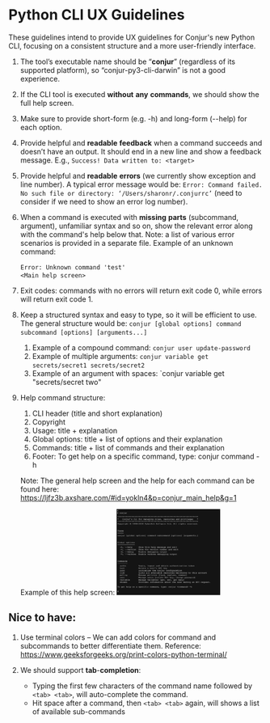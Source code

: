 # Python CLI UX Guidelines

These guidelines intend to provide UX guidelines for Conjur's new Python CLI, focusing on a consistent structure and a more user-friendly interface.

1. The tool’s executable name should be “**conjur**” (regardless of its supported platform), so “conjur-py3-cli-darwin” is not a good experience.

2. If the CLI tool is executed **without** **any** **commands**, we should show the full help screen.

3. Make sure to provide short-form (e.g. -h) and long-form (--help) for each option.

4. Provide helpful and **readable** **feedback** when a command succeeds and doesn’t have an output. It should end in a new line and show a feedback message. E.g., `Success! Data written to: <target>`

5. Provide helpful and **readable** **errors** (we currently show exception and line number). A typical error message would be: `Error: Command failed. No such file or directory: ‘/Users/sharonr/.conjurrc’` (need to consider if we need to show an error log number).

6. When a command is executed with **missing** **parts** (subcommand, argument), unfamiliar syntax and so on, show the relevant error along with the command's help below that. Note: a list of various error scenarios is provided in a separate file.
   Example of an unknown command:
   ```
   Error: Unknown command 'test'
   <Main help screen>
   ```

7. Exit codes: commands with no errors will return exit code 0, while errors will return exit code 1. 

8. Keep a structured syntax and easy to type, so it will be efficient to use.
   The general structure would be: `conjur [global options] command subcommand [options] [arguments...]`

   1. Example of a compound command: `conjur user update-password`
   2. Example of multiple arguments: `conjur variable get secrets/secret1 secrets/secret2`
   3. Example of an argument with spaces: `conjur variable get "secrets/secret two" 

9. Help command structure:

   1. CLI header (title and short explanation)
   2. Copyright
   3. Usage: title + explanation
   4. Global options: title + list of options and their explanation
   5. Commands: title + list of commands and their explanation 
   6. Footer: To get help on a specific command, type: conjur command -h

   Note: The general help screen and the help for each command can be found here: https://ljfz3b.axshare.com/#id=yokln4&p=conjur_main_help&g=1
   
   Example of this help screen: 
   <img src="../assets/help-screen.png" alt="help-screen" style="zoom:20%;" />

## Nice to have:

1. Use terminal colors – We can add colors for command and subcommands to better differentiate them.
Reference: https://www.geeksforgeeks.org/print-colors-python-terminal/

2. We should support **tab**-**completion**:
   - Typing the first few characters of the command name followed by `<tab> <tab>`, will auto-complete the command.
   - Hit space after a command, then `<tab> <tab>` again, will shows a list of available sub-commands
